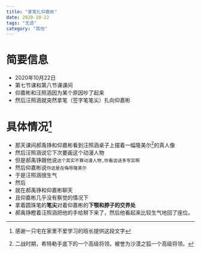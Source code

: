 ```yaml
---
title: "拿笔扎仰嘉彬"
date: 2020-10-22
tags: "无语"
category: "其他"
---
```


# 简要信息
* 2020年10月22日
* 第七节课和第八节课课间
* 仰嘉彬和汪照涵因为某个原因吵了起来
* 然后汪照涵就突然拿笔（签字笔笔尖）扎向仰嘉彬

# 具体情况[^1]
* 那天课间郝禹铮和仰嘉彬看到汪照涵桌子上摆着一幅隆美尔[^2]的真人像
* 然后汪照涵说它下次要画这个动漫人物
* 但是郝禹铮跟他说```这个其实不算动漫人物,你看这话多写实啊```
* 然后仰嘉彬说```你这是在侮辱隆美尔```
* 于是汪照涵很生气
* 然后
* 就在郝禹铮和仰嘉彬聊天
* 且仰嘉彬几乎没有察觉的情况下
* 拿着圆珠笔的**笔尖**对着仰嘉彬的**下颚和脖子的交界处**
* 郝禹铮瞪着汪照涵把他的手给掰下来了，然后他看起来比较生气地回了座位。

[^1]:感谢一只宅在家里不爱学习的班长提供这段文字
[^2]:二战时期，希特勒手底下的一个高级将领。被誉为沙漠之狐一个高级将领。
